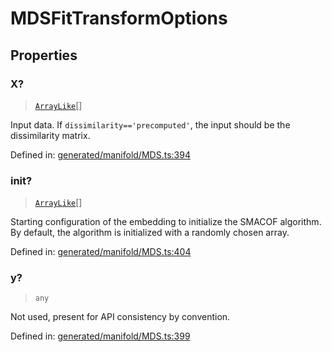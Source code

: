 # MDSFitTransformOptions

## Properties

### X?

> [`ArrayLike`](../types/ArrayLike.md)[]

Input data. If `dissimilarity=='precomputed'`, the input should be the dissimilarity matrix.

Defined in:  [generated/manifold/MDS.ts:394](https://github.com/transitive-bullshit/scikit-learn-ts/blob/b59c1ff/packages/sklearn/src/generated/manifold/MDS.ts#L394)

### init?

> [`ArrayLike`](../types/ArrayLike.md)[]

Starting configuration of the embedding to initialize the SMACOF algorithm. By default, the algorithm is initialized with a randomly chosen array.

Defined in:  [generated/manifold/MDS.ts:404](https://github.com/transitive-bullshit/scikit-learn-ts/blob/b59c1ff/packages/sklearn/src/generated/manifold/MDS.ts#L404)

### y?

> `any`

Not used, present for API consistency by convention.

Defined in:  [generated/manifold/MDS.ts:399](https://github.com/transitive-bullshit/scikit-learn-ts/blob/b59c1ff/packages/sklearn/src/generated/manifold/MDS.ts#L399)
